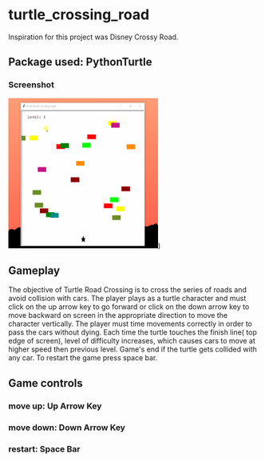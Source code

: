 # turtle_crossing_road
Inspiration for this project was Disney Crossy Road.

## Package used: PythonTurtle

### Screenshot

<img src="turtle_game.gif" width="300" height="300"/>)

## Gameplay
The objective of Turtle Road Crossing  is to cross the series of roads and avoid collision with cars. The player plays as a  turtle character and must click on the up arrow key to go forward or  click on the down arrow key to move backward on screen in the appropriate direction to move the character vertically. The player must time movements correctly in order to pass the cars without dying. Each time the turtle touches the finish line( top edge of screen), level of difficulty increases, which causes cars to move at higher speed then previous level. Game's end if the turtle gets collided with any car. To restart the game press space bar. 

## Game controls

### move up:  Up Arrow Key
### move down: Down Arrow Key
### restart: Space Bar

